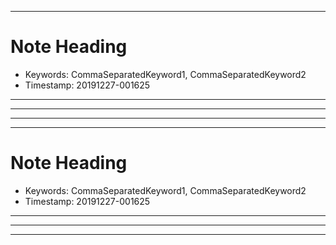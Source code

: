 


------------------------------------------------
Note Heading <a name="20191227-001625"></a>
================================================
* Keywords: CommaSeparatedKeyword1, CommaSeparatedKeyword2
* Timestamp: 20191227-001625

------------------------------------------------
------------------------------------------------



------------------------------------------------





------------------------------------------------
Note Heading <a name="20191227-001625"></a>
================================================
* Keywords: CommaSeparatedKeyword1, CommaSeparatedKeyword2
* Timestamp: 20191227-001625

------------------------------------------------
------------------------------------------------



------------------------------------------------



